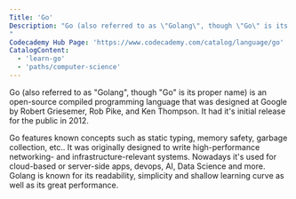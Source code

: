 ```yaml
---
Title: 'Go'
Description: "Go (also referred to as \"Golang\", though \"Go\" is its proper name) is an open-source compiled programming language that was designed at Google by Robert Griesemer, Rob Pike, and Ken Thompson. It had it's initial release for the public in 2012. Go features known concepts such as static typing, memory safety, garbage collection, etc.. It was originally designed to write high-performance networking- and infrastructure-relevant systems. Nowadays it's used for cloud-based or server-side apps, devops, AI, Data Science and more. Golang is known for its readability, simplicity and shallow learning curve as well as its great performance.
"
Codecademy Hub Page: 'https://www.codecademy.com/catalog/language/go'
CatalogContent:
  - 'learn-go'
  - 'paths/computer-science'
---
```


Go (also referred to as "Golang", though "Go" is its proper name) is an open-source compiled programming language that was designed at Google by Robert Griesemer, Rob Pike, and Ken Thompson. It had it's initial release for the public in 2012.

Go features known concepts such as static typing, memory safety, garbage collection, etc.. It was originally designed to write high-performance networking- and infrastructure-relevant systems. Nowadays it's used for cloud-based or server-side apps, devops, AI, Data Science and more. Golang is known for its readability, simplicity and shallow learning curve as well as its great performance.
